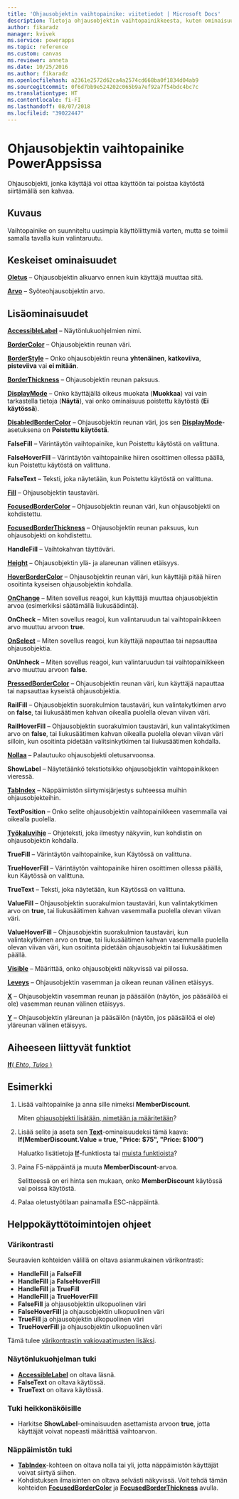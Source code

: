 ```yaml
---
title: 'Ohjausobjektin vaihtopainike: viitetiedot | Microsoft Docs'
description: Tietoja ohjausobjektin vaihtopainikkeesta, kuten ominaisuudet ja esimerkkejä
author: fikaradz
manager: kvivek
ms.service: powerapps
ms.topic: reference
ms.custom: canvas
ms.reviewer: anneta
ms.date: 10/25/2016
ms.author: fikaradz
ms.openlocfilehash: a2361e2572d62ca4a2574cd668ba0f1834d04ab9
ms.sourcegitcommit: 0f6d7bb9e524202c065b9a7ef92a7f54bdc4bc7c
ms.translationtype: HT
ms.contentlocale: fi-FI
ms.lasthandoff: 08/07/2018
ms.locfileid: "39022447"
---
```

# <a name="toggle-control-in-powerapps"></a>Ohjausobjektin vaihtopainike PowerAppsissa
Ohjausobjekti, jonka käyttäjä voi ottaa käyttöön tai poistaa käytöstä siirtämällä sen kahvaa.

## <a name="description"></a>Kuvaus
Vaihtopainike on suunniteltu uusimpia käyttöliittymiä varten, mutta se toimii samalla tavalla kuin valintaruutu.

## <a name="key-properties"></a>Keskeiset ominaisuudet
**[Oletus](properties-core.md)** – Ohjausobjektin alkuarvo ennen kuin käyttäjä muuttaa sitä.

**[Arvo](properties-core.md)** – Syöteohjausobjektin arvo.

## <a name="additional-properties"></a>Lisäominaisuudet
**[AccessibleLabel](properties-accessibility.md)** – Näytönlukuohjelmien nimi.

**[BorderColor](properties-color-border.md)** – Ohjausobjektin reunan väri.

**[BorderStyle](properties-color-border.md)** – Onko ohjausobjektin reuna **yhtenäinen**, **katkoviiva**, **pisteviiva** vai **ei mitään**.

**[BorderThickness](properties-color-border.md)** – Ohjausobjektin reunan paksuus.

**[DisplayMode](properties-core.md)** – Onko käyttäjällä oikeus muokata (**Muokkaa**) vai vain tarkastella tietoja (**Näytä**), vai onko ominaisuus poistettu käytöstä (**Ei käytössä**).

**[DisabledBorderColor](properties-color-border.md)** – Ohjausobjektin reunan väri, jos sen **[DisplayMode](properties-core.md)**-asetuksena on **Poistettu käytöstä**.

**FalseFill** – Värintäytön vaihtopainike, kun Poistettu käytöstä on valittuna.

**FalseHoverFill** – Värintäytön vaihtopainike hiiren osoittimen ollessa päällä, kun Poistettu käytöstä on valittuna.

**FalseText** – Teksti, joka näytetään, kun Poistettu käytöstä on valittuna.

**[Fill](properties-color-border.md)** – Ohjausobjektin taustaväri.

**[FocusedBorderColor](properties-color-border.md)**  – Ohjausobjektin reunan väri, kun ohjausobjekti on kohdistettu.

**[FocusedBorderThickness](properties-color-border.md)** – Ohjausobjektin reunan paksuus, kun ohjausobjekti on kohdistettu.

**HandleFill** – Vaihtokahvan täyttöväri.

**[Height](properties-size-location.md)** – Ohjausobjektin ylä- ja alareunan välinen etäisyys.

**[HoverBorderColor](properties-color-border.md)** – Ohjausobjektin reunan väri, kun käyttäjä pitää hiiren osoitinta kyseisen ohjausobjektin kohdalla.

**[OnChange](properties-core.md)**  – Miten sovellus reagoi, kun käyttäjä muuttaa ohjausobjektin arvoa (esimerkiksi säätämällä liukusäädintä).

**OnCheck** – Miten sovellus reagoi, kun valintaruudun tai vaihtopainikkeen arvo muuttuu arvoon **true**.

**[OnSelect](properties-core.md)** – Miten sovellus reagoi, kun käyttäjä napauttaa tai napsauttaa ohjausobjektia.

**OnUnheck** – Miten sovellus reagoi, kun valintaruudun tai vaihtopainikkeen arvo muuttuu arvoon **false**.

**[PressedBorderColor](properties-color-border.md)** – Ohjausobjektin reunan väri, kun käyttäjä napauttaa tai napsauttaa kyseistä ohjausobjektia.

**RailFill** – Ohjausobjektin suorakulmion taustaväri, kun valintakytkimen arvo on **false**, tai liukusäätimen kahvan oikealla puolella olevan viivan väri.

**RailHoverFill** – Ohjausobjektin suorakulmion taustaväri, kun valintakytkimen arvo on **false**, tai liukusäätimen kahvan oikealla puolella olevan viivan väri silloin, kun osoitinta pidetään valitsinkytkimen tai liukusäätimen kohdalla.

**[Nollaa](properties-core.md)**  – Palautuuko ohjausobjekti oletusarvoonsa.

**ShowLabel** – Näytetäänkö tekstiotsikko ohjausobjektin vaihtopainikkeen vieressä.

**[TabIndex](properties-accessibility.md)** – Näppäimistön siirtymisjärjestys suhteessa muihin ohjausobjekteihin.

**TextPosition** – Onko selite ohjausobjektin vaihtopainikkeen vasemmalla vai oikealla puolella.

**[Työkaluvihje](properties-core.md)** – Ohjeteksti, joka ilmestyy näkyviin, kun kohdistin on ohjausobjektin kohdalla.

**TrueFill** – Värintäytön vaihtopainike, kun Käytössä on valittuna.

**TrueHoverFill** – Värintäytön vaihtopainike hiiren osoittimen ollessa päällä, kun Käytössä on valittuna.

**TrueText** – Teksti, joka näytetään, kun Käytössä on valittuna.

**ValueFill** – Ohjausobjektin suorakulmion taustaväri, kun valintakytkimen arvo on **true**, tai liukusäätimen kahvan vasemmalla puolella olevan viivan väri.

**ValueHoverFill** – Ohjausobjektin suorakulmion taustaväri, kun valintakytkimen arvo on **true**, tai liukusäätimen kahvan vasemmalla puolella olevan viivan väri, kun osoitinta pidetään ohjausobjektin tai liukusäätimen päällä.

**[Visible](properties-core.md)** – Määrittää, onko ohjausobjekti näkyvissä vai piilossa.

**[Leveys](properties-size-location.md)** – Ohjausobjektin vasemman ja oikean reunan välinen etäisyys.

**[X](properties-size-location.md)** – Ohjausobjektin vasemman reunan ja pääsäilön (näytön, jos pääsäilöä ei ole) vasemman reunan välinen etäisyys.

**[Y](properties-size-location.md)** – Ohjausobjektin yläreunan ja pääsäilön (näytön, jos pääsäilöä ei ole) yläreunan välinen etäisyys.

## <a name="related-functions"></a>Aiheeseen liittyvät funktiot
[**If**( *Ehto*, *Tulos* )](../functions/function-if.md)

## <a name="example"></a>Esimerkki
1. Lisää vaihtopainike ja anna sille nimeksi **MemberDiscount**.

    Miten [ohjausobjekti lisätään, nimetään ja määritetään](../add-configure-controls.md)?
2. Lisää selite ja aseta sen **[Text](properties-core.md)**-ominaisuudeksi tämä kaava:
   <br>**If(MemberDiscount.Value = true, "Price: $75", "Price: $100")**

    Haluatko lisätietoja **[If](../functions/function-if.md)**-funktiosta tai [muista funktioista](../formula-reference.md)?
3. Paina F5-näppäintä ja muuta **MemberDiscount**-arvoa.

    Selitteessä on eri hinta sen mukaan, onko **MemberDiscount** käytössä vai poissa käytöstä.
4. Palaa oletustyötilaan painamalla ESC-näppäintä.


## <a name="accessibility-guidelines"></a>Helppokäyttötoimintojen ohjeet
### <a name="color-contrast"></a>Värikontrasti
Seuraavien kohteiden välillä on oltava asianmukainen värikontrasti:
* **HandleFill** ja **FalseFill**
* **HandleFill** ja **FalseHoverFill**
* **HandleFill** ja **TrueFill**
* **HandleFill** ja **TrueHoverFill**
* **FalseFill** ja ohjausobjektin ulkopuolinen väri
* **FalseHoverFill** ja ohjausobjektin ulkopuolinen väri
* **TrueFill** ja ohjausobjektin ulkopuolinen väri
* **TrueHoverFill** ja ohjausobjektin ulkopuolinen väri

Tämä tulee [värikontrastin vakiovaatimusten lisäksi](../accessible-apps-color.md).

### <a name="screen-reader-support"></a>Näytönlukuohjelman tuki
* **[AccessibleLabel](properties-accessibility.md)** on oltava läsnä.
* **FalseText** on oltava käytössä.
* **TrueText** on oltava käytössä.

### <a name="low-vision-support"></a>Tuki heikkonäköisille
* Harkitse **ShowLabel**-ominaisuuden asettamista arvoon **true**, jotta käyttäjät voivat nopeasti määrittää vaihtoarvon.

### <a name="keyboard-support"></a>Näppäimistön tuki
* **[TabIndex](properties-accessibility.md)**-kohteen on oltava nolla tai yli, jotta näppäimistön käyttäjät voivat siirtyä siihen.
* Kohdistuksen ilmaisinten on oltava selvästi näkyvissä. Voit tehdä tämän kohteiden **[FocusedBorderColor](properties-color-border.md)** ja **[FocusedBorderThickness](properties-color-border.md)** avulla.
